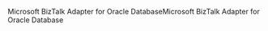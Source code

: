 <span data-ttu-id="3a5f8-101">Microsoft BizTalk Adapter for Oracle Database</span><span class="sxs-lookup"><span data-stu-id="3a5f8-101">Microsoft BizTalk Adapter for Oracle Database</span></span>